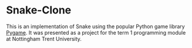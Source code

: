 # Snake-Clone

This is an implementation of Snake using the popular Python game library [Pygame](pygame.org). It was presented as a project for the term 1 programming module at Nottingham Trent University.